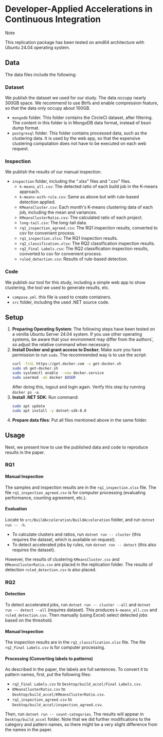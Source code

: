 # Developer-Applied Accelerations in Continuous Integration

> [!NOTE]
> This replication package has been tested on amd64 architecture with Ubuntu 24.04 operating system.

## Data
The data files include the following:

### Dataset
We publish the dataset we used for our study. The data occupy nearly 300GB space. We recommend to use Btrfs and enable compression feature, so that the data only occupy about 100GB.

- `mongodb` folder. This folder contains the CircleCI dataset, after filtering. The content in this folder is in MongoDB data format, instead of bson dump format.
- `postgresql` folder. This folder contains processed data, such as the clustering data. It is used by the web app, so that the expensive clustering computation does not have to be executed on each web request.

### Inspection
We publish the results of our manual inspection.

- `inspection` folder, including the “.xlsx” files and “.csv” files.
    - `k-means_all.csv`: The detected ratio of each build job in the K-means approach.
    - `k-means-with-rule.csv`: Same as above but with rule-based detection applied.
    - `KMeansCluster.csv`: Each month's K-means clustering data of each job, including the mean and variances.
    - `KMeansClusterRatio.csv`: The calculated ratio of each project.
    - `long-tail.csv`: The long-tail data.
    - `rq1_inspection_agreed.csv`: The RQ1 inspection results, converted to csv for convenient process.
    - `rq1_inspection.xlsx`: The RQ1 inspection results.
    - `rq2_classification.xlsx`: The RQ2 classification inspection results.
    - `rq2_Final Labels.csv`: The RQ2 classification inspection results, converted to csv for convenient process.
    - `ruled_detection.csv`: Results of rule-based detection.

### Code
We publish our tool for this study, including a simple web app to show clustering, the tool we used to generate results, etc.

- `compose.yml`. this file is used to create containers.
- `src` folder, including the used .NET source code.

## Setup

1. **Preparing Operating System**: The following steps have been tested on a venilla Ubuntu Server 24.04 system. If you use other operating systems, be aware that your environment may differ from the authors', so adjust the relative command when necessary.
2. **Install Docker and grant access to Docker**; Make sure you have permission to run `sudo`. The recommended way is to use the script:
    ```sh
    curl -fsSL https://get.docker.com -o get-docker.sh
    sudo sh get-docker.sh
    sudo systemctl enable --now docker.service
    sudo usermod -aG docker $USER
    ```
    After doing this, logout and login again. Verify this step by running `docker ps -a`.
3. **Install .NET SDK**: Run command:
    ```sh
    sudo apt update
    sudo apt install -y dotnet-sdk-8.0
    ```
4. **Prepare data files**: Put all files mentioned above in the same folder.

## Usage
Next, we present how to use the published data and code to reproduce results in the paper.

### RQ1
#### Manual Inspection
The samples and inspection results are in the `rq1_inspection.xlsx` file. The file `rq1_inspection_agreed.csv` is for computer processing (evaluating performance, counting agreement, etc.).

#### Evaluation
Locate to `src/BuildAcceleration/BuildAcceleration` folder, and run `dotnet run -- -h`.

- To calculate clusters and ratios, run `dotnet run -- cluster` (this requires the dataset, which is available on request).
- To detect accelerated jobs by rules, run `dotnet run -- detect` (this also requires the dataset).

However, the results of clustering `KMeansCluster.csv` and `KMeansClusterRatio.csv` are placed in the replication folder. The results of detection `ruled_detection.csv` is also placed.

### RQ2 
#### Detection
To detect accelerated jobs, run `dotnet run -- cluster --all` and `dotnet run -- detect --all` (requires dataset). This produces `k-means_all.csv` and `ruled_detection.csv`. Then manually (using Excel) select detected jobs based on the threshold.

#### Manual Inspection
The inspection results are in the `rq2_classification.xlsx` file. The file `rq2_Final Labels.csv` is for computer processing.

#### Processing (Converting labels to patterns)
As described in the paper, the labels are full sentences. To convert it to pattern names, first, put the following files:

- `rq2_Final Labels.csv` to `Desktop/build_accel/Final Labels.csv`.
- `KMeansClusterRatio.csv` to `Desktop/build_accel/KMeansClusterRatio.csv`.
- `rq1_inspection_agreed.csv` to `Desktop/build_accel/inspection_agreed.csv`.

Then, run `dotnet run -- count-categories`. The results will appear in `Desktop/build_accel` folder. Note that we did further modifications to the category and pattern names, so there might be a very slight difference from the names in the paper.